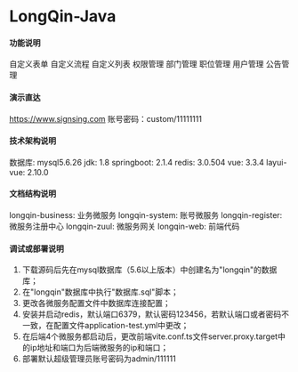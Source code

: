 # LongQin-Java

#### 功能说明
自定义表单 自定义流程 自定义列表 权限管理 部门管理 职位管理 用户管理 公告管理

#### 演示直达
https://www.signsing.com
账号密码：custom/11111111

#### 技术架构说明
数据库: mysql5.6.26
jdk: 1.8
springboot: 2.1.4
redis: 3.0.504
vue: 3.3.4
layui-vue: 2.10.0

#### 文档结构说明
longqin-business: 业务微服务
longqin-system: 账号微服务
longqin-register: 微服务注册中心
longqin-zuul: 微服务网关
longqin-web: 前端代码

#### 调试或部署说明

1.  下载源码后先在mysql数据库（5.6以上版本）中创建名为"longqin"的数据库；
2.  在"longqin"数据库中执行"数据库.sql"脚本；
3.  更改各微服务配置文件中数据库连接配置；
4.  安装并启动redis，默认端口6379，默认密码123456，若默认端口或者密码不一致，在配置文件application-test.yml中更改；
5.  在后端4个微服务都启动后，更改前端vite.conf.ts文件server.proxy.target中的ip地址和端口为后端微服务的ip和端口；
6.  部署默认超级管理员账号密码为admin/111111
